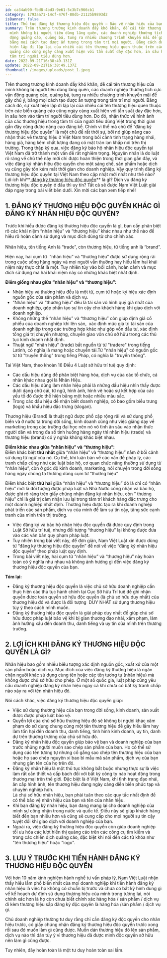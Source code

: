 ```yaml
---
id: ca34ab90-fbd8-4bd3-9e61-5c3b7c966cb1
category: 1793aa71-14cf-476f-88db-21125b9893d2
isBanner: false
title: Thủ tục đăng ký thương hiệu độc quyền – Bảo vệ nhãn hiệu của bạn
summary: Trên thương trường kinh doanh đầy khó khăn, để cái tên thương hiệu của
  mình không bị người tiêu dùng lãng quên, các doanh nghiệp thường tích cực vận
  động quảng cáo, quảng bá, tung ra nhiều chương trình khuyến mãi để gây chú ý,
  bằng mọi cách tạo được ấn tượng trong tâm trí mọi người. Bằng cách đó, sự xuất
  hiện lập đi lập lại của nhiều cái tên thương hiệu quen thuộc trên các biển
  quảng cáo cũng ngày càng xuất hiện với tần suất dày đặc hơn, in sâu hơn vào
  tâm trí người tiêu dùng hơn.
date: 2022-09-21T16:38:49.131Z
update: 2022-09-21T16:38:49.137Z
thumbnail: /images/uploads/post_1.jpeg
---
```


Trên thương trường kinh doanh đầy khó khăn, để cái tên thương hiệu của mình không bị người tiêu dùng lãng quên, các doanh nghiệp thường tích cực vận động quảng cáo, quảng bá, tung ra nhiều chương trình khuyến mãi để gây chú ý, bằng mọi cách tạo được ấn tượng trong tâm trí mọi người. Bằng cách đó, sự xuất hiện lập đi lập lại của nhiều cái tên thương hiệu quen thuộc trên các biển quảng cáo cũng ngày càng xuất hiện với tần suất dày đặc hơn, in sâu hơn vào tâm trí người tiêu dùng hơn. Do đó, nhận thức về hình ảnh của các thương hiệu trong tâm trí của người tiêu dùng Việt trong thời gian gần đây cũng được nâng cao đáng kể. Chính vì thế mà chủ đề “đăng ký thương hiệu độc quyền” là một chủ đề rất thời sự, bởi nó giúp nâng cao nhận thức về thương hiệu ở Việt Nam trong bối cảnh tình trạng hàng nhái, hàng giả, hàng kém chất lượng đang có mặt tràn lan khắp nơi trên thị trường. Trong thập kỷ qua, việc đăng ký bảo hộ nhãn hiệu độc quyền tại Việt Nam đã trở thành một vấn đề rất nghiêm trọng. Nguyên nhân là do luật rõ ràng về chủ thể này mới chỉ được hoàn thiện trong thời gian gần đây, và việc đăng ký nhãn hiệu độc quyền cho một sáng chế, sản phẩm hoặc dịch vụ cũng gây tốn kém mất thời gian cho doanh nghiệp. Vậy quy trình đăng ký thương hiệu độc quyền tại Việt Nam theo cập nhật mới nhất như thế nào? Lợi ích khi**[ đăng ký thương hiệu độc quyền](https://namvietluat.vn/dang-ky-thuong-hieu-doc-quyen/)** là gì? Dịch vụ đăng ký thương hiệu độc quyền ở đâu thì uy tín? Tất cả sẽ được Nam Việt Luật giải đáp ngay trong bài viết bên dưới. Xin mời các bạn xem tiếp nhé!

## **1. ĐĂNG KÝ THƯƠNG HIỆU ĐỘC QUYỀN KHÁC GÌ ĐĂNG KÝ NHÃN HIỆU ĐỘC QUYỀN?**

Trước khi hiểu được đăng ký thương hiệu độc quyền là gì, bạn cần phân biệt rõ các khái niệm “nhãn hiệu” và “thương hiệu” khác nhau như thế nào để hiểu rõ hoàn cảnh sử dụng và mục đích dùng từ cho chính xác.\
\
Nhãn hiệu, tên tiếng Anh là “trade”, còn thương hiệu, từ tiếng anh là “brand”.

Hiện nay, hai cụm từ  “nhãn hiệu” và “thương hiệu” được sử dụng rộng rãi trong cuộc sống hàng ngày và mọi người vẫn thường hay hiểu lầm hai khái niệm này thực chất là một. Tuy nhiên tùy vào bối cảnh, hoàn cảnh và mục đích sử dụng mà hai khái niệm này có những khác biệt nhất định.

**Điểm giống nhau giữa “nhãn hiệu” và “thương hiệu”:**

- Nhãn hiệu và thương hiệu đều là một từ, cụm từ hoặc ký hiệu xác định nguồn gốc của sản phẩm và dịch vụ.
- “Nhãn hiệu” và “thương hiệu” đều là tài sản vô hình quý giá nhất của doanh nghiệp, góp phần tạo sự tin cậy cho khách hàng khi giao dịch với doanh nghiệp.
- Không những thế “nhãn hiệu” và “thương hiệu” còn giúp định giá cổ phiếu của doanh nghiệp khi lên sàn,  xác định mức giá trị tài sản của doanh nghiệp trong các trường hợp khác như góp vốn đầu tư, xác định tổng giá trị chuyển nhượng, chuyển giao vốn chủ sở hữu trong các thủ tục kinh doanh nhất định.
- Thuật ngữ "nhãn hiệu" (trade) bắt nguồn từ từ "tradere" trong tiếng Latinh, có nghĩa là mang hoặc chuyển tải.Từ "nhãn hiệu" có nguồn gốc từ từ "truyền thống" trong tiếng Pháp, có nghĩa là "truyền thống".

Tai Việt Nam, theo khoản 16 Điều 4 Luật sở hữu trí tuệ quy định:

- Các dấu hiệu dùng để phân biệt hàng hóa, dịch vụ của các tổ chức, cá nhân khác nhau gọi là Nhãn Hiệu.
- Các dấu hiệu dùng làm nhãn hiệu phải là những dấu hiệu nhìn thấy được dưới dạng chữ cái, từ ngữ, hình ảnh, hình vẽ hoặc sự kết hợp của các yếu tố đó được thể hiện bằng một hoặc nhiều màu sắc.
- Trong các dấu hiệu để nhận biết doanh nghiệp, có bao gồm biểu trưng (logo) và khẩu hiệu đặc trưng (slogan).

Thương hiệu (Brand) là thuật ngữ được phổ cập rộng rãi và sử dụng phổ biến và ở nước ta trong đời sống, kinh doanh cũng như việc giảng dạy về marketing trong các trường đại học nên nó vô tình ăn sâu vào nhận thức người dân và trong đa số tình huống hàng ngày thì nhãn hiệu (trade) và thương hiệu (brand) có ý nghĩa không khác biệt nhau.

**Điểm khác nhau giữa “nhãn hiệu” và “thương hiệu”:**\
Điểm khác biệt **thứ nhất** giữa “nhãn hiệu” và “thương hiệu” nằm ở bối cảnh sử dụng từ ngữ của nó. Cụ thể, khi luận bàn về các vấn đề pháp lý, các tranh chấp cũng như các luật bảo hộ, cơ quan chức năng thường sử dụng từ “nhãn hiệu”, còn ở góc độ kinh doanh, marketing, nói chuyện trong đời sống hàng ngày chúng ta thường dùng cụm từ “thương hiệu”

Điểm khác biệt **thứ hai** giữa “nhãn hiệu” và “thương hiệu” đó là chỉ có “nhãn hiệu” mới là đối tượng được pháp luật và Nhà Nước công nhận và bảo hộ, được ghi rõ ràng trên giấy chứng nhận đăng ký nhãn hiệu, còn “ thương hiệu” chỉ là giá trị cảm nhận lưu lại trong tâm trí khách hàng đặc trưng cho một doanh nghiệp nhất định. Thương hiệu được tạo ra khi doanh nghiệp phát triển các sản phẩm, dịch vụ của mình để làm sự tin cậy, tăng sức cạnh tranh của mình trên thị trường.

- Việc đăng ký và bảo hộ nhãn hiệu độc quyền đã được quy định trong Luật Sở hữu trí tuệ, nhưng đối tượng “thương hiệu” lại không được đưa vào các văn bản quy phạm pháp luật.
- Tuy nhiên trong bài viết này, để đơn giản, Nam Việt Luật xin được dùng từ “đăng ký thương hiệu độc quyền” để nói về việc “đăng ký nhãn hiệu độc quyền” theo pháp luật quy định.
- Trong bài viết này, hai cụm từ “nhãn hiệu” và “thương hiệu” này hoàn toàn có ý nghĩa như nhau và không ảnh hưởng gì đến việc đăng ký thương hiệu độc quyền của bạn.

**Tóm lại:**

- Đăng ký thương hiệu độc quyền là việc chủ sở hữu doanh nghiệp cần thực hiện các thủ tục hành chính tại Cục Sở hữu Trí tuệ để ghi nhận quyền được toàn quyền sở hữu độc quyền (là chủ sở hữu duy nhất) của thương hiệu đó và được là đối tượng  DUY NHẤT sử dụng thương hiệu tùy ý theo cách mình muốn.
- Đăng ký thương hiệu độc quyền là giải pháp duy nhất để giúp chủ sở hữu được pháp luật bảo vệ khi bị gian thương đạo nhái, xâm phạm, làm ảnh hưởng xấu đến doanh thu, danh tiếng và uy tín của mình trên thương trường.

## **2. LỢI ÍCH KHI ĐĂNG KÝ THƯƠNG HIỆU ĐỘC QUYỀN LÀ GÌ?**

Nhãn hiệu bao gồm nhiều biểu tượng xác định nguồn gốc, xuất xứ của một sản phẩm hoặc dịch vụ. Mục đích của việc đăng ký thương hiệu là ngăn chặn người khác sử dụng cùng tên hoặc các tên tương tự (nhãn hiệu) mà không được chủ sở hữu cho phép. Ở một số quốc gia, luật pháp cũng yêu cầu doanh nghiệp đăng ký nhãn hiệu ngay cả khi chưa có bất kỳ tranh chấp nào xảy ra với tên nhãn hiệu đó.

Nói cách khác, việc đăng ký thương hiệu độc quyền giúp:

- Việc sử dụng thương hiệu của bạn trong đời sống, kinh doanh, sản xuất được được pháp luật bảo vệ.
- Quyền lợi của chủ sở hữu thương hiệu đó sẽ không bị người khác xâm phạm do sử dụng chung cùng một tên thương hiệu để gây hiểu lầm hay làm tổn hại đến doanh thu, danh tiếng, tình hình kinh doanh, uy tín, danh dự trên thương trường của chủ sở hữu đó.
- Đăng ký nhãn hiệu độc quyền giúp bảo vệ bạn và doanh nghiệp của bạn trước những người muốn sao chép sản phẩm của bạn. Họ có thể sử dụng các tên tương tự nhưng cố gắng sao chép tên thương hiệu của bạn hoặc họ sao chép nguyên xi bao bì mẫu mã sản phẩm, dịch vụ của bạn nhưng gắn tên của họ trên đó.
- Đăng ký nhãn hiệu là một thủ tục không bắt buộc nhưng thực sự là việc làm rất cần thiết và cấp bách đối với bất kỳ công ty nào hoạt động trong thương mại trên thế giới. Đặc biệt là ở Việt Nam, khi tình trạng đạo nhái, ăn cắp hình ảnh, tên thương hiệu đang ngày càng diễn biến phức tạp và chuyên nghiệp hơn.\
  Là chủ sở hữu nhãn hiệu, bạn phải tuân theo các quy tắc nhất định để có thể bảo vệ nhãn hiệu của bạn và tên của nhãn hiệu.
- Khi bạn đăng ký nhãn hiệu, bạn đang mang lại cho doanh nghiệp của mình sự công nhận trong nước và quốc tế. Điều này sẽ giúp khách hàng biết đến bạn nhiều hơn và cũng sẽ cung cấp cho mọi người sự tin cậy tuyệt đối khi giao dịch với doanh nghiệp của bạn.
- Ngoài ra, việc đăng ký thương hiệu độc quyền còn giúp doanh nghiệp tối ưu hóa các lượt hiển thị quảng cáo trên các công cụ tìm kiếm và trong các chiến dịch quảng cáo, đặc biệt khi nói đến các từ khóa như "tên thương hiệu" hoặc "logo".

## **3. LƯU Ý TRƯỚC KHI TIẾN HÀNH ĐĂNG KÝ THƯƠNG HIỆU ĐỘC QUYỀN**

Với hơn 10 năm kinh nghiệm hành nghề tư vấn pháp lý, Nam Việt Luật nhận thấy hiểu lầm phổ biến nhất của mọi doanh nghiệp khi tiến hành đăng ký nhãn hiệu là việc họ không có chuẩn bị trước và chưa có bất kỳ hình dung gì về kế hoạch dự định sử dụng thương hiệu của mình trong tương lai, nói chính xác hơn là họ còn chưa biết chính xác hàng hóa / sản phẩm / dịch vụ đi kèm thương hiệu sắp đăng ký độc quyền là hàng hóa /sản phẩm / dịch vụ gì.

Chủ doanh nghiệp thường tư duy rằng chỉ cần đăng ký độc quyền cho nhãn hiệu trước, có giấy chứng nhận đăng ký thương hiệu độc quyền trước xong rồi sau đó muốn làm gì cũng được. Muốn dán thương hiệu đó lên sản phẩm, dịch vụ nào thì dán tùy ý vì thương hiệu đã được mình độc quyền sở hữu nên làm gì cũng được.

Tuy nhiên, đây hoàn toàn là một tư duy hoàn toàn sai lầm.
